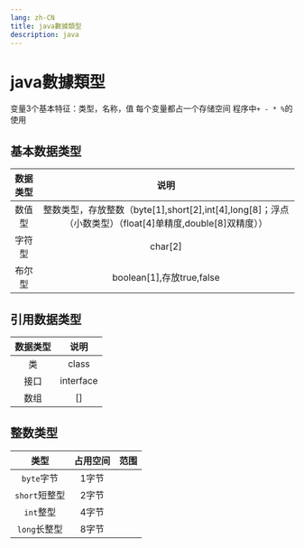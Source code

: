 ```yaml
---
lang: zh-CN
title: java數據類型
description: java
---
```


# java數據類型

变量3个基本特征：类型，名称，值
每个变量都占一个存储空间
程序中`+ - * %`的使用

## 基本数据类型

| 数据类型 |                                                   说明                                                    |
| :------: | :-------------------------------------------------------------------------------------------------------: |
|  数值型  | 整数类型，存放整数（byte[1],short[2],int[4],long[8]；浮点（小数类型）（float[4]单精度,double[8]双精度）） |
|  字符型  |                                                  char[2]                                                  |
|  布尔型  |                                         boolean[1],存放true,false                                         |

## 引用数据类型

| 数据类型 |   说明    |
| :------: | :-------: |
|    类    |   class   |
|   接口   | interface |
|   数组   |    []     |


## 整数类型

|     类型      | 占用空间 | 范围  |
| :-----------: | :------: | :---: |
|  `byte`字节   |  1字节   |       |
| `short`短整型 |  2字节   |       |
|   `int`整型   |  4字节   |       |
| `long`长整型  |  8字节   |       |
